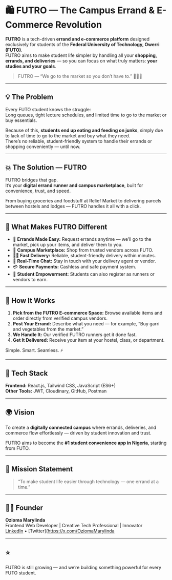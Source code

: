 # 🛍️ FUTRO — The Campus Errand & E-Commerce Revolution

**FUTRO** is a tech-driven **errand and e-commerce platform** designed exclusively for students of the **Federal University of Technology, Owerri (FUTO)**.  
FUTRO aims to make student life simpler by handling all your **shopping, errands, and deliveries** — so you can focus on what truly matters: **your studies and your goals**.

> FUTRO — “We go to the market so you don’t have to.” 🏃‍♀️💨

---

## 💡 The Problem

Every FUTO student knows the struggle:  
Long queues, tight lecture schedules, and limited time to go to the market or buy essentials.  

Because of this, **students end up eating and feeding on junks**, simply due to lack of time to go to the market and buy what they need.  
There’s no reliable, student-friendly system to handle their errands or shopping conveniently — until now.

---

## 💥 The Solution — FUTRO

FUTRO bridges that gap.  
It’s your **digital errand runner and campus marketplace**, built for convenience, trust, and speed.  

From buying groceries and foodstuff at Relief Market to delivering parcels between hostels and lodges — FUTRO handles it all with a click.

---

## 🚀 What Makes FUTRO Different

- 🧺 **Errands Made Easy:** Request errands anytime — we’ll go to the market, pick up your items, and deliver them to you.  
- 🛒 **Campus Marketplace:** Shop from trusted vendors across FUTO.  
- 🚴‍♂️ **Fast Delivery:** Reliable, student-friendly delivery within minutes.  
- 💬 **Real-Time Chat:** Stay in touch with your delivery agent or vendor.  
- 💳 **Secure Payments:** Cashless and safe payment system.  
- 👥 **Student Empowerment:** Students can also register as runners or vendors to earn.  

---

## 🧱 How It Works  

1. **Pick from the FUTRO E-commerce Space:** Browse available items and order directly from verified campus vendors.  
2. **Post Your Errand:** Describe what you need — for example, “Buy garri and vegetables from the market.”   
3. **We Handle It:** Our verified FUTRO runners get it done fast.  
4. **Get It Delivered:** Receive your item at your hostel, class, or department.  

Simple. Smart. Seamless. ⚡

---

## 🧠 Tech Stack

**Frontend:** React.js, Tailwind CSS, JavaScript (ES6+)  
**Other Tools:** JWT, Cloudinary, GitHub, Postman  

---

## 🌍 Vision

To create a **digitally connected campus** where errands, deliveries, and commerce flow effortlessly — driven by student innovation and trust.

FUTRO aims to become the **#1 student convenience app in Nigeria**, starting from FUTO.

---

## 💬 Mission Statement

> “To make student life easier through technology — one errand at a time.”

---

## 👩‍💻 Founder

**Ozioma Marylinda**  
Frontend Web Developer | Creative Tech Professional | Innovator  
[LinkedIn](https://www.linkedin.com/in/charlene-ozioma-0a1271250?utm_source=share&utm_campaign=share_via&utm_content=profile&utm_medium=android_app) • [Twitter](https://x.com/OziomaMarylinda

---

## ⭐ 

FUTRO is still growing — and we’re building something powerful for every FUTO student.  


